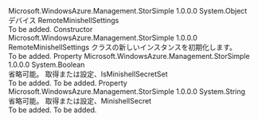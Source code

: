 <Type Name="RemoteMinishellSettings" FullName="Microsoft.WindowsAzure.Management.StorSimple.Models.RemoteMinishellSettings">
  <TypeSignature Language="C#" Value="public class RemoteMinishellSettings" />
  <TypeSignature Language="ILAsm" Value=".class public auto ansi beforefieldinit RemoteMinishellSettings extends System.Object" />
  <TypeSignature Language="DocId" Value="T:Microsoft.WindowsAzure.Management.StorSimple.Models.RemoteMinishellSettings" />
  <TypeSignature Language="VB.NET" Value="Public Class RemoteMinishellSettings" />
  <TypeSignature Language="F#" Value="type RemoteMinishellSettings = class" />
  <AssemblyInfo>
    <AssemblyName>Microsoft.WindowsAzure.Management.StorSimple</AssemblyName>
    <AssemblyVersion>1.0.0.0</AssemblyVersion>
  </AssemblyInfo>
  <Base>
    <BaseTypeName>System.Object</BaseTypeName>
  </Base>
  <Interfaces />
  <Docs>
    <summary>
            デバイス RemoteMinishellSettings
            </summary>
    <remarks>To be added.</remarks>
  </Docs>
  <Members>
    <Member MemberName=".ctor">
      <MemberSignature Language="C#" Value="public RemoteMinishellSettings ();" />
      <MemberSignature Language="ILAsm" Value=".method public hidebysig specialname rtspecialname instance void .ctor() cil managed" />
      <MemberSignature Language="DocId" Value="M:Microsoft.WindowsAzure.Management.StorSimple.Models.RemoteMinishellSettings.#ctor" />
      <MemberSignature Language="VB.NET" Value="Public Sub New ()" />
      <MemberType>Constructor</MemberType>
      <AssemblyInfo>
        <AssemblyName>Microsoft.WindowsAzure.Management.StorSimple</AssemblyName>
        <AssemblyVersion>1.0.0.0</AssemblyVersion>
      </AssemblyInfo>
      <Parameters />
      <Docs>
        <summary>
            RemoteMinishellSettings クラスの新しいインスタンスを初期化します。
            </summary>
        <remarks>To be added.</remarks>
      </Docs>
    </Member>
    <Member MemberName="IsMinishellSecretSet">
      <MemberSignature Language="C#" Value="public bool IsMinishellSecretSet { get; set; }" />
      <MemberSignature Language="ILAsm" Value=".property instance bool IsMinishellSecretSet" />
      <MemberSignature Language="DocId" Value="P:Microsoft.WindowsAzure.Management.StorSimple.Models.RemoteMinishellSettings.IsMinishellSecretSet" />
      <MemberSignature Language="VB.NET" Value="Public Property IsMinishellSecretSet As Boolean" />
      <MemberSignature Language="F#" Value="member this.IsMinishellSecretSet : bool with get, set" Usage="Microsoft.WindowsAzure.Management.StorSimple.Models.RemoteMinishellSettings.IsMinishellSecretSet" />
      <MemberType>Property</MemberType>
      <AssemblyInfo>
        <AssemblyName>Microsoft.WindowsAzure.Management.StorSimple</AssemblyName>
        <AssemblyVersion>1.0.0.0</AssemblyVersion>
      </AssemblyInfo>
      <ReturnValue>
        <ReturnType>System.Boolean</ReturnType>
      </ReturnValue>
      <Docs>
        <summary>
            省略可能。 取得または設定、IsMinishellSecretSet
            </summary>
        <value>To be added.</value>
        <remarks>To be added.</remarks>
      </Docs>
    </Member>
    <Member MemberName="MinishellSecret">
      <MemberSignature Language="C#" Value="public string MinishellSecret { get; set; }" />
      <MemberSignature Language="ILAsm" Value=".property instance string MinishellSecret" />
      <MemberSignature Language="DocId" Value="P:Microsoft.WindowsAzure.Management.StorSimple.Models.RemoteMinishellSettings.MinishellSecret" />
      <MemberSignature Language="VB.NET" Value="Public Property MinishellSecret As String" />
      <MemberSignature Language="F#" Value="member this.MinishellSecret : string with get, set" Usage="Microsoft.WindowsAzure.Management.StorSimple.Models.RemoteMinishellSettings.MinishellSecret" />
      <MemberType>Property</MemberType>
      <AssemblyInfo>
        <AssemblyName>Microsoft.WindowsAzure.Management.StorSimple</AssemblyName>
        <AssemblyVersion>1.0.0.0</AssemblyVersion>
      </AssemblyInfo>
      <ReturnValue>
        <ReturnType>System.String</ReturnType>
      </ReturnValue>
      <Docs>
        <summary>
            省略可能。 取得または設定、MinishellSecret
            </summary>
        <value>To be added.</value>
        <remarks>To be added.</remarks>
      </Docs>
    </Member>
  </Members>
</Type>